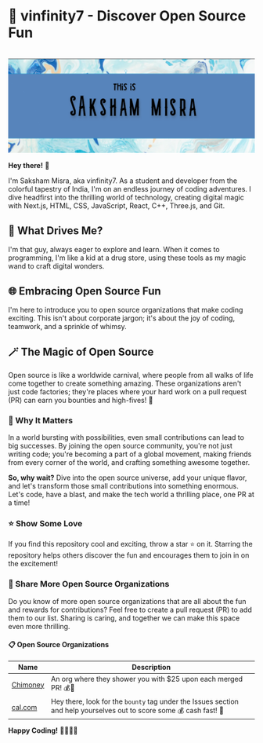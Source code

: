 # 🚀 vinfinity7 - Discover Open Source Fun

<br/>
<img src="Screenshot 2023-06-01 021836.png"/>
<br/>

**Hey there!** 👋

I'm Saksham Misra, aka vinfinity7. As a student and developer from the colorful tapestry of India, I'm on an endless journey of coding adventures. I dive headfirst into the thrilling world of technology, creating digital magic with Next.js, HTML, CSS, JavaScript, React, C++, Three.js, and Git.

## 🌟 What Drives Me?

I'm that guy, always eager to explore and learn. When it comes to programming, I'm like a kid at a drug store, using these tools as my magic wand to craft digital wonders.

## 🌐 Embracing Open Source Fun

I'm here to introduce you to open source organizations that make coding exciting. This isn't about corporate jargon; it's about the joy of coding, teamwork, and a sprinkle of whimsy.

## 🪄 The Magic of Open Source

Open source is like a worldwide carnival, where people from all walks of life come together to create something amazing. These organizations aren't just code factories; they're places where your hard work on a pull request (PR) can earn you bounties and high-fives! 🙌

### 🚀 Why It Matters

In a world bursting with possibilities, even small contributions can lead to big successes. By joining the open source community, you're not just writing code; you're becoming a part of a global movement, making friends from every corner of the world, and crafting something awesome together.

**So, why wait?** Dive into the open source universe, add your unique flavor, and let's transform those small contributions into something enormous. Let's code, have a blast, and make the tech world a thrilling place, one PR at a time!

### ⭐ Show Some Love

If you find this repository cool and exciting, throw a star ⭐ on it. Starring the repository helps others discover the fun and encourages them to join in on the excitement!

### 🌈 Share More Open Source Organizations

Do you know of more open source organizations that are all about the fun and rewards for contributions? Feel free to create a pull request (PR) to add them to our list. Sharing is caring, and together we can make this space even more thrilling.

#### 📋 Open Source Organizations

| Name                 | Description          |
|----------------------|----------------------|
| [Chimoney](https://github.com/Chimoney/chimoney-community-projects) | An org where they shower you with $25 upon each merged PR! 💰💸|
| [cal.com](https://github.com/calcom/cal.com) | Hey there, look for the `bounty` tag under the Issues section and help yourselves out to score some 💰 cash fast! 💪 |

**Happy Coding!** 🚀🌈👨‍💻
